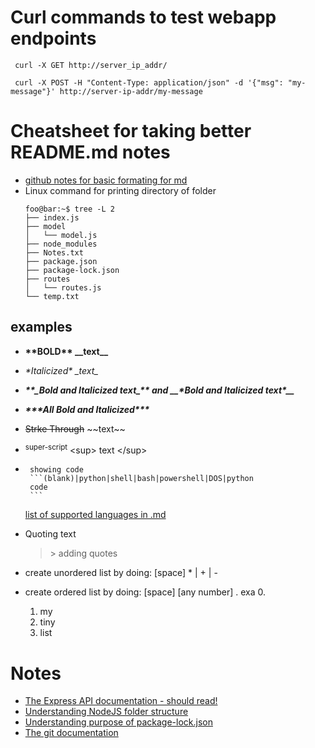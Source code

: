# Curl commands to test webapp endpoints
```
 curl -X GET http://server_ip_addr/
 
 curl -X POST -H "Content-Type: application/json" -d '{"msg": "my-message"}' http://server-ip-addr/my-message
```
# Cheatsheet for taking better README.md notes
- [github notes for basic formating for md](https://docs.github.com/en/get-started/writing-on-github/getting-started-with-writing-and-formatting-on-github/basic-writing-and-formatting-syntax)
- Linux command for printing directory of folder
    ```console
    foo@bar:~$ tree -L 2
    ├── index.js
    ├── model
    │   └── model.js
    ├── node_modules
    ├── Notes.txt
    ├── package.json
    ├── package-lock.json
    ├── routes
    │   └── routes.js
    └── temp.txt
    ```
## examples
 - **\*\*BOLD\*\* \_\_text\_\_**
 - *\*Italicized\* \_text\_*
 - **_\*\*\_Bold and Italicized text\_\*\* and \_\_\*Bold and Italicized text\*\_\__**
 - ***\*\*\*All Bold and Italicized\*\*\****
 - ~~Strke Through~~ \~\~text\~\~
 - <sup>super-script</sup> \<sup> text \</sup>
 - ````
    showing code
    ```(blank)|python|shell|bash|powershell|DOS|python
    code
    ```
   ````
   [list of supported languages in .md](https://docs.readme.com/rdmd/docs/code-blocks)
- Quoting text
    > \> adding quotes 
- create unordered list by doing: [space] * | + | -
- create ordered list by doing: [space] [any number] . exa 0.
    
    1. my
    2. tiny
    3. list


 


# Notes
- [The Express API documentation - should read!](https://expressjs.com/en/4x/api.html)
- [Understanding NodeJS folder structure](https://www.geeksforgeeks.org/folder-structure-for-a-node-js-project/)
- [Understanding purpose of package-lock.json](https://stackoverflow.com/questions/44297803/what-is-the-role-of-the-package-lock-json)
- [The git documentation](https://git-scm.com/doc)
